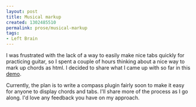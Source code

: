 ```yaml
---
layout: post
title: Musical markup
created: 1302485510
permalink: prose/musical-markup
tags:
- Left Brain
---
```

I was frustrated with the lack of a way to easily make nice tabs quickly for practicing guitar, so I spent a couple of hours thinking about a nice way to mark up chords as html. I decided to share what I came up with so far in this <a href="http://lab.ryanparsley.com/musicMarkup">demo</a>. 

Currently, the plan is to write a compass plugin fairly soon to make it easy for anyone to display chords and tabs. I'll share more of the process as I go along. I'd love any feedback you have on my approach. 
